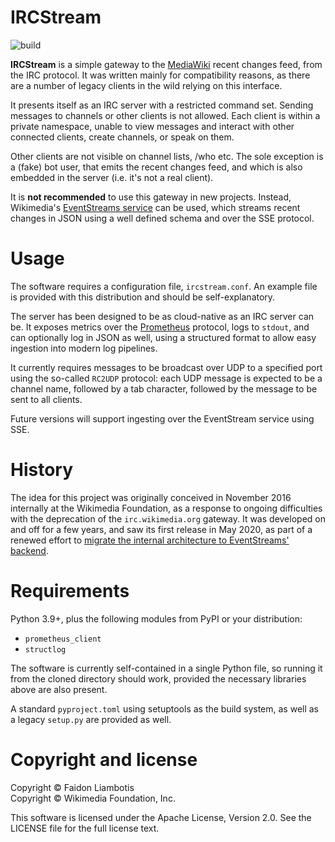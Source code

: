 # IRCStream

![build](https://github.com/paravoid/ircstream/workflows/build/badge.svg)

**IRCStream** is a simple gateway to the [MediaWiki](https://www.mediawiki.org/) recent changes feed, from the IRC
protocol. It was written mainly for compatibility reasons, as there are a number of legacy clients in the wild relying
on this interface.

It presents itself as an IRC server with a restricted command set. Sending messages to channels or other
clients is not allowed. Each client is within a private namespace, unable to view messages and interact with other
connected clients, create channels, or speak on them.

Other clients are not visible on channel lists, /who etc. The sole exception is a (fake) bot user, that emits the recent
changes feed, and which is also embedded in the server (i.e. it's not a real client).

It is **not recommended** to use this gateway in new projects. Instead, Wikimedia's [EventStreams
service](https://wikitech.wikimedia.org/wiki/EventStreams) can be used, which streams recent changes in JSON using a
well defined schema and over the SSE protocol.

# Usage

The software requires a configuration file, `ircstream.conf`. An example file is provided with this distribution and
should be self-explanatory.

The server has been designed to be as cloud-native as an IRC server can be. It exposes metrics over the
[Prometheus](https://prometheus.io/) protocol, logs to `stdout`, and can optionally log in JSON as well, using a
structured format to allow easy ingestion into modern log pipelines.

It currently requires messages to be broadcast over UDP to a specified port using the so-called `RC2UDP` protocol: each
UDP message is expected to be a channel name, followed by a tab character, followed by the message to be sent to all
clients.

Future versions will support ingesting over the EventStream service using SSE.

# History

The idea for this project was originally conceived in November 2016 internally at the Wikimedia Foundation, as a
response to ongoing difficulties with the deprecation of the `irc.wikimedia.org` gateway. It was developed on and off
for a few years, and saw its first release in May 2020, as part of a renewed effort to [migrate the internal
architecture to EventStreams' backend](https://phabricator.wikimedia.org/T234234).

# Requirements

Python 3.9+, plus the following modules from PyPI or your distribution:

* `prometheus_client`
* `structlog`

The software is currently self-contained in a single Python file, so running it from the cloned directory should work,
provided the necessary libraries above are also present.

A standard `pyproject.toml` using setuptools as the build system, as well as a
legacy `setup.py` are provided as well.

# Copyright and license

Copyright © Faidon Liambotis  
Copyright © Wikimedia Foundation, Inc.

This software is licensed under the Apache License, Version 2.0. See the LICENSE file for the full license text.
